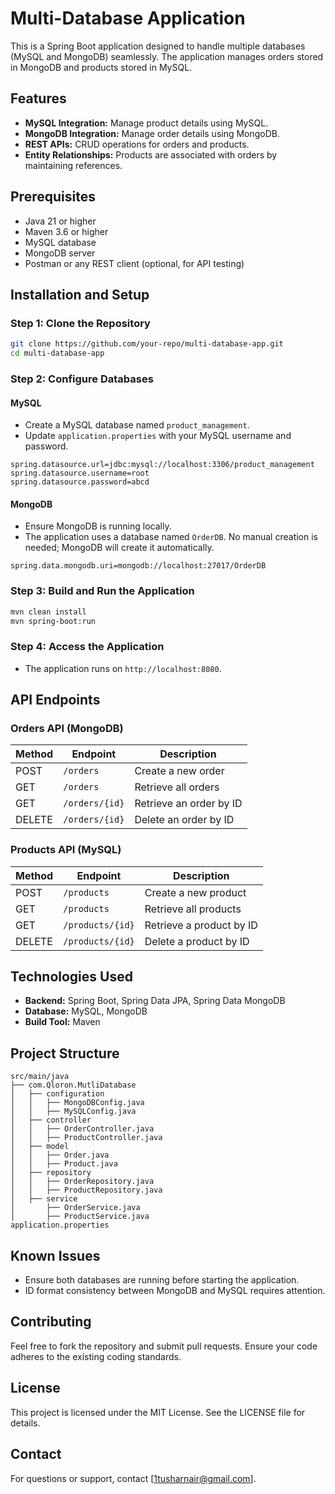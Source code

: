 # Multi-Database Application

This is a Spring Boot application designed to handle multiple databases (MySQL and MongoDB) seamlessly. The application manages orders stored in MongoDB and products stored in MySQL.

## Features

- **MySQL Integration:** Manage product details using MySQL.
- **MongoDB Integration:** Manage order details using MongoDB.
- **REST APIs:** CRUD operations for orders and products.
- **Entity Relationships:** Products are associated with orders by maintaining references.

## Prerequisites

- Java 21 or higher
- Maven 3.6 or higher
- MySQL database
- MongoDB server
- Postman or any REST client (optional, for API testing)

## Installation and Setup

### Step 1: Clone the Repository
```bash
git clone https://github.com/your-repo/multi-database-app.git
cd multi-database-app
```

### Step 2: Configure Databases

#### MySQL
- Create a MySQL database named `product_management`.
- Update `application.properties` with your MySQL username and password.

```properties
spring.datasource.url=jdbc:mysql://localhost:3306/product_management
spring.datasource.username=root
spring.datasource.password=abcd
```

#### MongoDB
- Ensure MongoDB is running locally.
- The application uses a database named `OrderDB`. No manual creation is needed; MongoDB will create it automatically.

```properties
spring.data.mongodb.uri=mongodb://localhost:27017/OrderDB
```

### Step 3: Build and Run the Application

```bash
mvn clean install
mvn spring-boot:run
```

### Step 4: Access the Application
- The application runs on `http://localhost:8080`.

## API Endpoints

### Orders API (MongoDB)

| Method | Endpoint          | Description                      |
|--------|-------------------|----------------------------------|
| POST   | `/orders`         | Create a new order              |
| GET    | `/orders`         | Retrieve all orders             |
| GET    | `/orders/{id}`    | Retrieve an order by ID         |
| DELETE | `/orders/{id}`    | Delete an order by ID           |

### Products API (MySQL)

| Method | Endpoint          | Description                      |
|--------|-------------------|----------------------------------|
| POST   | `/products`       | Create a new product            |
| GET    | `/products`       | Retrieve all products           |
| GET    | `/products/{id}`  | Retrieve a product by ID        |
| DELETE | `/products/{id}`  | Delete a product by ID          |

## Technologies Used

- **Backend:** Spring Boot, Spring Data JPA, Spring Data MongoDB
- **Database:** MySQL, MongoDB
- **Build Tool:** Maven

## Project Structure

```plaintext
src/main/java
├── com.Qloron.MutliDatabase
│   ├── configuration
│   │   ├── MongoDBConfig.java
│   │   ├── MySQLConfig.java
│   ├── controller
│   │   ├── OrderController.java
│   │   ├── ProductController.java
│   ├── model
│   │   ├── Order.java
│   │   ├── Product.java
│   ├── repository
│   │   ├── OrderRepository.java
│   │   ├── ProductRepository.java
│   ├── service
│       ├── OrderService.java
│       ├── ProductService.java
application.properties
```

## Known Issues

- Ensure both databases are running before starting the application.
- ID format consistency between MongoDB and MySQL requires attention.

## Contributing

Feel free to fork the repository and submit pull requests. Ensure your code adheres to the existing coding standards.

## License

This project is licensed under the MIT License. See the LICENSE file for details.

## Contact

For questions or support, contact [1tusharnair@gmail.com].
